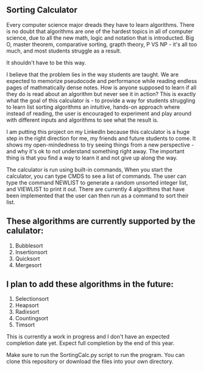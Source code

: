 ## Sorting Calculator
Every computer science major dreads they have to learn algorithms. There is no doubt that algorithms are one of the hardest topics in all of computer science, due to all the new math, logic and notation that is introducted. Big O, master theorem, comparative sorting, grapth theory, P VS NP - it's all too much, and most students struggle as a result.

It shouldn't have to be this way. 

I believe that the problem lies in the way students are taught. We are expected to memorize pseudocode and performance while reading endless pages of mathmatically dense notes. How is anyone supposed to learn if all they do is read about an algorithm but never see it in action? This is exactly what the goal of this calculator is - to provide a way for students struggling to learn list sorting algorithms an intuitive, hands-on approach where instead of reading, the user is encouraged to experiment and play around with different inputs and algorithms to see what the result is. 

I am putting this project on my LinkedIn because this calculator is a huge step in the right direction for me, my friends and future students to come. It shows my open-mindedness to try seeing things from a new perspective - and why it's ok to not understand something right away. The important thing is that you find a way to learn it and not give up along the way. 

The calculator is run using built-in commands, When you start the calculator, you can type CMDS to see a list of commands. The user can type the command NEWLIST to generate a random unsorted integer list, and VIEWLIST to print it out. There are currently 4 algorithms that have been implemented that the user can then run as a command to sort their list.

## These algorithms are currently supported by the calulator:
1. Bubblesort
2. Insertionsort
3. Quicksort
4. Mergesort

## I plan to add these algorithms in the future:
1. Selectionsort
2. Heapsort
3. Radixsort
4. Countingsort
5. Timsort

This is currently a work in progress and I don't have an expected completion date yet. Expect full completion by the end of this year.

Make sure to run the SortingCalc.py script to run the program. You can clone this repository or download the files into your own directory.
